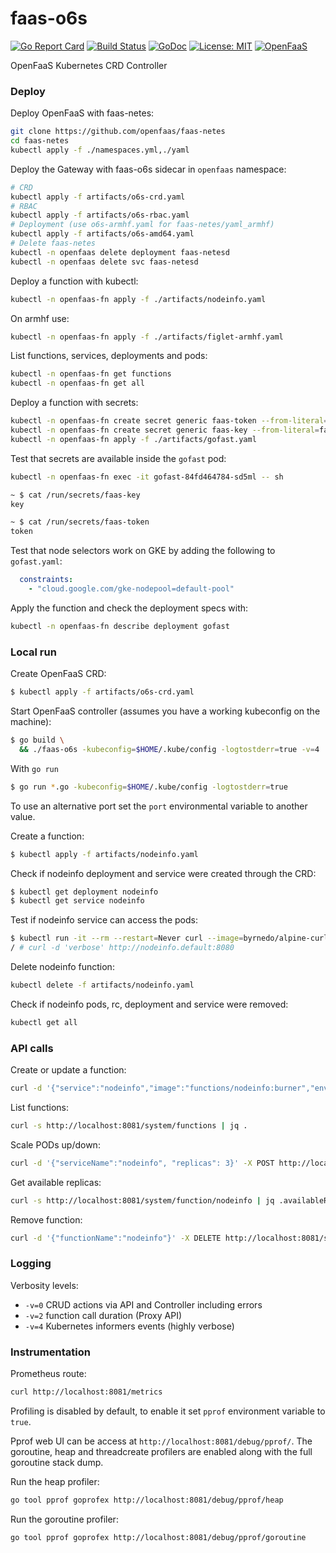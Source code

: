 # faas-o6s


[![Go Report Card](https://goreportcard.com/badge/github.com/openfaas-incubator/faas-o6s)](https://goreportcard.com/report/github.com/openfaas-incubator/faas-o6s) [![Build
Status](https://travis-ci.org/openfaas-incubator/faas-o6s.svg?branch=master)](https://travis-ci.org/openfaas-incubator/faas-o6s) [![GoDoc](https://godoc.org/github.com/openfaas-incubator/faas-o6s?status.svg)](https://godoc.org/github.com/openfaas-incubator/faas-o6s) [![License: MIT](https://img.shields.io/badge/License-MIT-yellow.svg)](https://opensource.org/licenses/MIT)
[![OpenFaaS](https://img.shields.io/badge/openfaas-serverless-blue.svg)](https://www.openfaas.com)

OpenFaaS Kubernetes CRD Controller

### Deploy

Deploy OpenFaaS with faas-netes:

```bash
git clone https://github.com/openfaas/faas-netes
cd faas-netes
kubectl apply -f ./namespaces.yml,./yaml
```

Deploy the Gateway with faas-o6s sidecar in `openfaas` namespace:

```bash
# CRD
kubectl apply -f artifacts/o6s-crd.yaml
# RBAC
kubectl apply -f artifacts/o6s-rbac.yaml
# Deployment (use o6s-armhf.yaml for faas-netes/yaml_armhf)
kubectl apply -f artifacts/o6s-amd64.yaml
# Delete faas-netes
kubectl -n openfaas delete deployment faas-netesd
kubectl -n openfaas delete svc faas-netesd
```

Deploy a function with kubectl:

```bash
kubectl -n openfaas-fn apply -f ./artifacts/nodeinfo.yaml
```

On armhf use:

```bash
kubectl -n openfaas-fn apply -f ./artifacts/figlet-armhf.yaml
```

List functions, services, deployments and pods:

```bash
kubectl -n openfaas-fn get functions
kubectl -n openfaas-fn get all
``` 

Deploy a function with secrets:

```bash
kubectl -n openfaas-fn create secret generic faas-token --from-literal=faas-token=token
kubectl -n openfaas-fn create secret generic faas-key --from-literal=faas-key=key
kubectl -n openfaas-fn apply -f ./artifacts/gofast.yaml
```

Test that secrets are available inside the `gofast` pod:

```bash
kubectl -n openfaas-fn exec -it gofast-84fd464784-sd5ml -- sh

~ $ cat /run/secrets/faas-key 
key

~ $ cat /run/secrets/faas-token 
token
``` 

Test that node selectors work on GKE by adding the following to `gofast.yaml`:

```yaml
  constraints:
    - "cloud.google.com/gke-nodepool=default-pool"
```

Apply the function and check the deployment specs with:

```bash
kubectl -n openfaas-fn describe deployment gofast
```

### Local run

Create OpenFaaS CRD:
```bash
$ kubectl apply -f artifacts/o6s-crd.yaml
```

Start OpenFaaS controller (assumes you have a working kubeconfig on the machine):

```bash
$ go build \
  && ./faas-o6s -kubeconfig=$HOME/.kube/config -logtostderr=true -v=4
```

With `go run`

```bash
$ go run *.go -kubeconfig=$HOME/.kube/config -logtostderr=true
```

To use an alternative port set the `port` environmental variable to another value.

Create a function:
```bash
$ kubectl apply -f artifacts/nodeinfo.yaml
```

Check if nodeinfo deployment and service were created through the CRD:
```bash
$ kubectl get deployment nodeinfo
$ kubectl get service nodeinfo
```

Test if nodeinfo service can access the pods:
```bash
$ kubectl run -it --rm --restart=Never curl --image=byrnedo/alpine-curl --command -- sh
/ # curl -d 'verbose' http://nodeinfo.default:8080
```

Delete nodeinfo function:
```bash
kubectl delete -f artifacts/nodeinfo.yaml 
```

Check if nodeinfo pods, rc, deployment and service were removed:
```bash
kubectl get all
```

### API calls

Create or update a function:

```bash
curl -d '{"service":"nodeinfo","image":"functions/nodeinfo:burner","envProcess":"node main.js","labels":{"com.openfaas.scale.min":"2","com.openfaas.scale.max":"15"},"environment":{"output":"verbose","debug":"true"}}' -X POST  http://localhost:8081/system/functions
```

List functions:

```bash
curl -s http://localhost:8081/system/functions | jq .
```

Scale PODs up/down:

```bash
curl -d '{"serviceName":"nodeinfo", "replicas": 3}' -X POST http://localhost:8081/system/scale-function/nodeinfo
```

Get available replicas:

```bash
curl -s http://localhost:8081/system/function/nodeinfo | jq .availableReplicas
```

Remove function:

```bash
curl -d '{"functionName":"nodeinfo"}' -X DELETE http://localhost:8081/system/functions
```


### Logging

Verbosity levels:

* `-v=0` CRUD actions via API and Controller including errors
* `-v=2` function call duration (Proxy API)
* `-v=4` Kubernetes informers events (highly verbose)

### Instrumentation

Prometheus route:

```bash
curl http://localhost:8081/metrics
```

Profiling is disabled by default, to enable it set `pprof` environment variable to `true`.

Pprof web UI can be access at `http://localhost:8081/debug/pprof/`. The goroutine, heap and threadcreate 
profilers are enabled along with the full goroutine stack dump.

Run the heap profiler:

```bash
go tool pprof goprofex http://localhost:8081/debug/pprof/heap
```

Run the goroutine profiler:

```bash
go tool pprof goprofex http://localhost:8081/debug/pprof/goroutine
```
